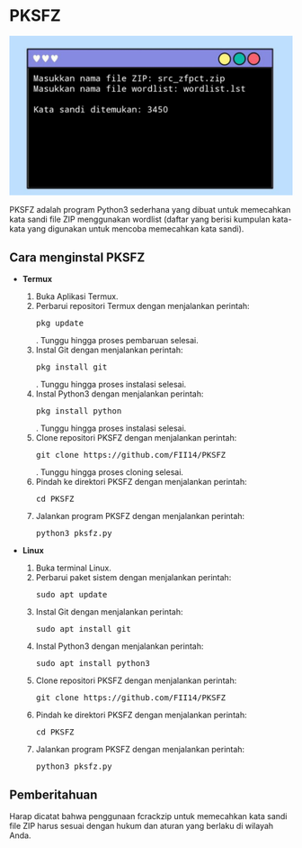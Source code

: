 <h1>PKSFZ</h1>
<img src="https://github.com/FII14/PKSFZ/blob/main/20230607_203441.jpg" />
<p>PKSFZ adalah program Python3 sederhana yang dibuat untuk memecahkan kata sandi file ZIP menggunakan wordlist (daftar yang berisi kumpulan kata-kata yang digunakan untuk mencoba memecahkan kata sandi).</p>
<h2>Cara menginstal PKSFZ</h2>
<ul>
    <li><b>Termux</b></li>
    <ol type="1">
        <li>Buka Aplikasi Termux.</li>
        <li>Perbarui repositori Termux dengan menjalankan perintah: <pre>pkg update</pre>. Tunggu hingga proses pembaruan selesai.</li>
        <li>Instal Git dengan menjalankan perintah: <pre>pkg install git</pre>. Tunggu hingga proses instalasi selesai.</li>
        <li>Instal Python3 dengan menjalankan perintah: <pre>pkg install python</pre>. Tunggu hingga proses instalasi selesai.</li>
        <li>Clone repositori PKSFZ dengan menjalankan perintah: <pre>git clone https://github.com/FII14/PKSFZ</pre>. Tunggu hingga proses cloning selesai.</li>
        <li>Pindah ke direktori PKSFZ dengan menjalankan perintah: <pre>cd PKSFZ</pre></li>
        <li>Jalankan program PKSFZ dengan menjalankan perintah: <pre>python3 pksfz.py</pre></li>
    </ol>
    <li><b>Linux</b></li>
    <ol type="1">
        <li>Buka terminal Linux.</li>
        <li>Perbarui paket sistem dengan menjalankan perintah: <pre>sudo apt update</pre></li>
        <li>Instal Git dengan menjalankan perintah: <pre>sudo apt install git</pre></li>
        <li>Instal Python3 dengan menjalankan perintah: <pre>sudo apt install python3</pre></li>
        <li>Clone repositori PKSFZ dengan menjalankan perintah: <pre>git clone https://github.com/FII14/PKSFZ</pre></li>
        <li>Pindah ke direktori PKSFZ dengan menjalankan perintah: <pre>cd PKSFZ</pre></li>
        <li>Jalankan program PKSFZ dengan menjalankan perintah: <pre>python3 pksfz.py</pre></li>
    </ol>
</ul>
<h2>Pemberitahuan</h2>
<p>Harap dicatat bahwa penggunaan fcrackzip untuk memecahkan kata sandi file ZIP harus sesuai dengan hukum dan aturan yang berlaku di wilayah Anda.</p>
